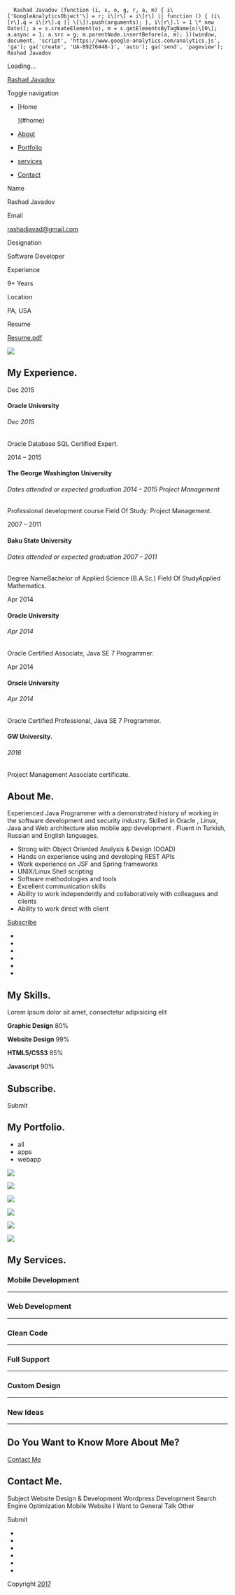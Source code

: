       Rashad Javadov (function (i, s, o, g, r, a, m) { i\['GoogleAnalyticsObject'\] = r; i\[r\] = i\[r\] || function () { (i\[r\].q = i\[r\].q || \[\]).push(arguments); }, i\[r\].l = 1 \* new Date(); a = s.createElement(o), m = s.getElementsByTagName(o)\[0\]; a.async = 1; a.src = g; m.parentNode.insertBefore(a, m); })(window, document, 'script', 'https://www.google-analytics.com/analytics.js', 'ga'); ga('create', 'UA-89276448-1', 'auto'); ga('send', 'pageview');    Rashad Javadov           

Loading...

[Rashad Javadov](#)

Toggle navigation

*   [Home
    
    ](#home)
*   [About](#about)
*   [Portfolio](#portfolio)
*   [services](#services)
*   [Contact](#contact)

Name

Rashad Javadov

Email

rashadjavad@gmail.com

Designation

Software Developer

Experience

9+ Years

Location

PA, USA

Resume

[Resume.pdf](RashadJavadov.pdf "Check Out My Resume")

![](images/bg/profile.png)

My Experience.
--------------

Dec 2015

#### Oracle University

###### Dec 2015

Oracle Database SQL Certified Expert.

2014 – 2015

#### The George Washington University

###### Dates attended or expected graduation 2014 – 2015 Project Management

Professional development course Field Of Study: Project Management.

2007 – 2011

#### Baku State University

###### Dates attended or expected graduation 2007 – 2011

Degree NameBachelor of Applied Science (B.A.Sc.) Field Of StudyApplied Mathematics.

Apr 2014

#### Oracle University

###### Apr 2014

Oracle Certified Associate, Java SE 7 Programmer.

Apr 2014

#### Oracle University

###### Apr 2014

Oracle Certified Professional, Java SE 7 Programmer.

#### GW University.

###### 2016

Project Management Associate certificate.

About Me.
---------

Experienced Java Programmer with a demonstrated history of working in the software development and security industry. Skilled in Oracle , Linux, Java and Web architecture also mobile app development . Fluent in Turkish, Russian and English languages.

*   Strong with Object Oriented Analysis & Design (OOAD)
*   Hands on experience using and developing REST APIs
*   Work experience on JSF and Spring frameworks
*   UNIX/Linux Shell scripting
*   Software methodologies and tools
*   Excellent communication skills
*   Ability to work independently and collaboratively with colleagues and clients
*   Ability to work direct with client

[Subscribe](#)

*   [](https://www.facebook.com/app_scoped_user_id/10206703486889098/)
*   [](http://twitter.com/rashjz)
*   [](http://profiles.google.com/112122421818249085414)
*   [](http://www.linkedin.com/pub/rashad-javadov/71/974/242)
*   [](https://www.instagram.com/rashjz/)
*   [](https://github.com/rashjz)

My Skills.
----------

Lorem ipsum dolor sit amet, consectetur adipisicing elit

**Graphic Design** 80%

**Website Design** 99%

**HTML5/CSS3** 85%

**Javascript** 90%

Subscribe.
----------

 Submit

My Portfolio.
-------------

*   all
*   apps
*   webapp

[![](images/portfolio/1.jpg)](images/portfolio/1.jpg "Bakuposter.com")

[![](images/portfolio/2.jpg)](images/portfolio/2.jpg "bakuposter app")

[![](images/portfolio/3.jpg)](images/portfolio/3.jpg "Blog")

[![](images/portfolio/4.jpg)](images/portfolio/4.jpg "Opal.az")

[![](images/portfolio/5.jpg)](images/portfolio/5.jpg "IKServis")

[![](images/portfolio/6.jpg)](images/portfolio/6.jpg)

My Services.
------------

### Mobile Development

* * *

### Web Development

* * *

### Clean Code

* * *

### Full Support

* * *

### Custom Design

* * *

### New Ideas

* * *

Do You Want to Know More About Me?
----------------------------------

[Contact Me](#contact)

Contact Me.
-----------

Subject Website Design & Development Wordpress Development Search Engine Optimization Mobile Website I Want to General Talk Other

Submit

*   [](https://www.facebook.com/app_scoped_user_id/10206703486889098/)
*   [](http://twitter.com/rashjz)
*   [](http://profiles.google.com/112122421818249085414)
*   [](http://www.linkedin.com/pub/rashad-javadov/71/974/242)
*   [](https://www.instagram.com/rashjz/)
*   [](https://github.com/rashjz)

Copyright [2017](/old "UiPasta")

[](#)
